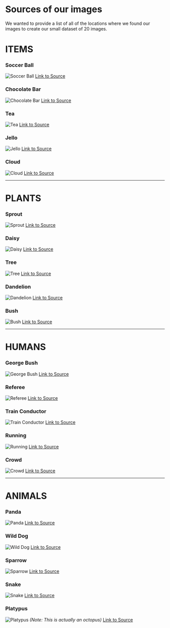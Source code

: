 # Sources of our images
We wanted to provide a list of all of the locations where we found our images to create our small dataset of 20 images.

# ITEMS

### Soccer Ball
![Soccer Ball](https://upload.wikimedia.org/wikipedia/commons/thumb/0/0f/Adidas_MLS_Tango_12_soccer_ball.jpg/800px-Adidas_MLS_Tango_12_soccer_ball.jpg)
[Link to Source](https://en.wikipedia.org/wiki/Ball_(association_football)#/media/File:Adidas_MLS_Tango_12_soccer_ball.jpg)

### Chocolate Bar
![Chocolate Bar](https://upload.wikimedia.org/wikipedia/commons/thumb/3/30/Green_and_Black%27s_dark_chocolate_bar_2.jpg/800px-Green_and_Black%27s_dark_chocolate_bar_2.jpg)
[Link to Source](https://en.wikipedia.org/wiki/Chocolate_bar#/media/File:Green_and_Black's_dark_chocolate_bar_2.jpg)

### Tea
![Tea](https://upload.wikimedia.org/wikipedia/commons/thumb/5/57/Glass_of_tea%2C_Yogyakarta.jpg/800px-Glass_of_tea%2C_Yogyakarta.jpg)
[Link to Source](https://en.wikipedia.org/wiki/Drink#/media/File:Glass_of_tea,_Yogyakarta.jpg)

### Jello
![Jello](https://upload.wikimedia.org/wikipedia/commons/thumb/a/a6/Kitchen_Chemistry_savory_jello.png/800px-Kitchen_Chemistry_savory_jello.png)
[Link to Source](https://en.wikipedia.org/wiki/Jell-O#/media/File:Kitchen_Chemistry_savory_jello.png)

### Cloud
![Cloud](https://upload.wikimedia.org/wikipedia/commons/thumb/d/dc/Cumulus_mediocris_atmospheric_instability_01.jpg/800px-Cumulus_mediocris_atmospheric_instability_01.jpg)
[Link to Source](https://en.wikipedia.org/wiki/Cloud#/media/File:Cumulus_mediocris_atmospheric_instability_01.jpg)

---

# PLANTS

### Sprout
![Sprout](https://images.pexels.com/photos/401213/pexels-photo-401213.jpeg)
[Link to Source](https://www.pexels.com/photo/shallow-focus-of-sprout-401213/)

### Daisy
![Daisy](https://www.publicdomainpictures.net/pictures/110000/velka/single-red-daisy-flower.jpg)
[Link to Source](https://www.publicdomainpictures.net/en/view-image.php?image=111407&picture=single-red-daisy-flower)

### Tree
![Tree](https://cdn.wallpapersafari.com/31/20/PQKMzA.jpg)
[Link to Source](https://cdn.wallpapersafari.com/31/20/PQKMzA.jpg)

### Dandelion
![Dandelion](https://upload.wikimedia.org/wikipedia/commons/thumb/4/45/Dandelion.png/800px-Dandelion.png)
[Link to Source](https://commons.wikimedia.org/wiki/File:Dandelion.png)

### Bush
![Bush](https://upload.wikimedia.org/wikipedia/commons/thumb/e/e2/Broom_bush_-_geograph.org.uk_-_1892798.jpg/800px-Broom_bush_-_geograph.org.uk_-_1892798.jpg)
[Link to Source](https://commons.wikimedia.org/wiki/File:Broom_bush_-_geograph.org.uk_-_1892798.jpg)

---

# HUMANS

### George Bush
![George Bush](https://upload.wikimedia.org/wikipedia/commons/thumb/8/83/George-W-Bush.jpeg/800px-George-W-Bush.jpeg)
[Link to Source](https://commons.wikimedia.org/wiki/File:George-W-Bush.jpeg)

### Referee
![Referee](https://upload.wikimedia.org/wikipedia/commons/thumb/3/34/Referee_Maj_Forsberg.jpg/800px-Referee_Maj_Forsberg.jpg)
[Link to Source](https://commons.wikimedia.org/wiki/File:Referee_Maj_Forsberg.jpg)

### Train Conductor
![Train Conductor](https://upload.wikimedia.org/wikipedia/commons/thumb/5/5d/A_heritage_train_conductor%2C_T%C3%A4by_centrum.jpg/800px-A_heritage_train_conductor%2C_T%C3%A4by_centrum.jpg)
[Link to Source](https://commons.wikimedia.org/wiki/File:A_heritage_train_conductor,_T%C3%A4by_centrum.jpg)

### Running
![Running](https://upload.wikimedia.org/wikipedia/commons/thumb/0/0e/Isabelle_Westbury_running.jpg/800px-Isabelle_Westbury_running.jpg)
[Link to Source](https://commons.wikimedia.org/wiki/File:Isabelle_Westbury_running.jpg)

### Crowd
![Crowd](https://upload.wikimedia.org/wikipedia/commons/thumb/0/03/2019_Feb_04_-_Kumbh_Mela_-_Mauni_Amavasya_Crowd_3.jpg/800px-2019_Feb_04_-_Kumbh_Mela_-_Mauni_Amavasya_Crowd_3.jpg)
[Link to Source](https://commons.wikimedia.org/wiki/File:2019_Feb_04_-_Kumbh_Mela_-_Mauni_Amavasya_Crowd_3.jpg)

---

# ANIMALS

### Panda
![Panda](https://upload.wikimedia.org/wikipedia/commons/thumb/0/00/Ailuropoda_melanoleuca_%28Panda%29_%284204075055%29.jpg/800px-Ailuropoda_melanoleuca_%28Panda%29_%284204075055%29.jpg)
[Link to Source](https://commons.wikimedia.org/wiki/File:Ailuropoda_melanoleuca_(Panda)_(4204075055).jpg)

### Wild Dog
![Wild Dog](https://upload.wikimedia.org/wikipedia/commons/thumb/d/d1/Dhole_%28Asiatic_wild_dog%29.jpg/800px-Dhole_%28Asiatic_wild_dog%29.jpg)
[Link to Source](https://commons.wikimedia.org/wiki/File:Dhole(Asiatic_wild_dog).jpg)

### Sparrow
![Sparrow](https://upload.wikimedia.org/wikipedia/commons/thumb/f/fc/Female_house_sparrow_at_Kodai.jpg/800px-Female_house_sparrow_at_Kodai.jpg)
[Link to Source](https://commons.wikimedia.org/wiki/File:Female_house_sparrow_at_Kodai.jpg)

### Snake
![Snake](https://upload.wikimedia.org/wikipedia/commons/thumb/5/5c/Ahaetulla_prasina%2C_oriental_whipsnake_-_Kaeng_Krachan_National_Park.jpg/800px-Ahaetulla_prasina%2C_oriental_whipsnake_-_Kaeng_Krachan_National_Park.jpg)
[Link to Source](https://commons.wikimedia.org/wiki/File:Ahaetulla_prasina,_oriental_whipsnake_-_Kaeng_Krachan_National_Park.jpg)

### Platypus
![Platypus](https://upload.wikimedia.org/wikipedia/commons/thumb/8/85/Octopus_Vulgaris.jpg/800px-Octopus_Vulgaris.jpg) *(Note: This is actually an octopus)*
[Link to Source](https://commons.wikimedia.org/wiki/File:Octopus_Vulgaris.jpg)